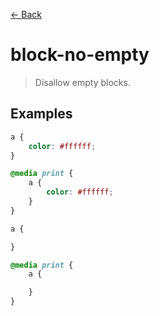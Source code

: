 [&#x2190; Back](./)
# block-no-empty

> Disallow empty blocks.

 

## Examples

<code-highlight>
 
<div slot="correct">

```css
a {
    color: #ffffff;
}

@media print {
    a {
        color: #ffffff;
    }
}
```

</div>

 
<div slot="incorrect">

```css
a {

}

@media print {
    a {

    }
}
```

</div>

 
</code-highlight>

